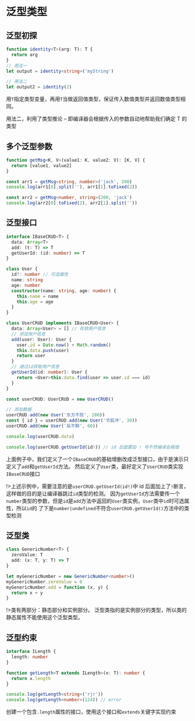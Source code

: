 # 泛型类型

## 泛型初探

```ts
function identity<T>(arg: T): T {
  return arg
}
// 用法一
let output = identity<string>('myString')

// 用法二
let output2 = identity(2)
```

用`T`指定类型变量，再用`T`当做返回值类型，保证传入数值类型并返回数值类型相同。

用法二，利用了类型推论 – 即编译器会根据传入的参数自动地帮助我们确定 T 的类型

## 多个泛型参数

```ts
function getMsg<K, V>(value1: K, value2: V): [K, V] {
  return [value1, value2]
}

const arr1 = getMsg<string, number>('jack', 200)
console.log(arr1[0].split(''), arr1[1].toFixed(2))

const arr2 = getMsg<number, string>(200, 'jack')
console.log(arr2[0].toFixed(2), arr2[1].split(''))
```

## 泛型接口

```ts
interface IBaseCRUD<T> {
  data: Array<T>
  add: (t: T) => T
  getUserId: (id: number) => T
}

class User {
  id?: number // 可选属性
  name: string
  age: number
  constructor(name: string, age: number) {
    this.name = name
    this.age = age
  }
}

class UserCRUD implements IBaseCRUD<User> {
  data: Array<User> = [] // 存放用户信息
  // 添加用户信息
  add(user: User): User {
    user.id = Date.now() + Math.random()
    this.data.push(user)
    return user
  }
  // 通过id获取用户信息
  getUserId(id: number): User {
    return <User>this.data.find(user => user.id === id)
  }
}

const userCRUD: UserCRUD = new UserCRUD()

// 添加数据
userCRUD.add(new User('东方不败', 200))
const { id } = userCRUD.add(new User('令狐冲', 30))
userCRUD.add(new User('岳不群', 60))

console.log(userCRUD.data)

console.log(userCRUD.getUserId(id!)) // id 后面要加 ! 号不然编译会报错
```

上面例子中，我们定义了一个`IBaseCRUD`的基础增删改成泛型接口，由于是演示只定义了`add`和`getUserId`方法。
然后定义了`User`类，最好定义了`UserCRUD`类实现`IBaseCRUD`接口

!>上述示例中，需要注意的是`userCRUD.getUserId(id!)`中 id 后面加上了`!`断言，这样做的目的是让编译器跳过`id`类型的检测。
因为`getUserId`方法需要传一个`number`类型的参数，但是`id`是`add`方法中返回的`User`类实例，`User`类中`id`时可选属性，所以`id`的
了下是`number|undefined`不符合`userCRUD.getUserId()`方法中的类型检测

## 泛型类

```ts
class GenericNumber<T> {
  zeroValue: T
  add: (x: T, y: T) => T
}

let myGenericNumber = new GenericNumber<number>()
myGenericNumber.zeroValue = 0
myGenericNumber.add = function (x, y) {
  return x + y
}
```

!>类有两部分：静态部分和实例部分。 泛型类指的是实例部分的类型，所以类的静态属性不能使用这个泛型类型。

## 泛型约束

```ts
interface ILength {
  length: number
}

function getLength<T extends ILength>(x: T): number {
  return x.length
}

console.log(getLength<string>('rjr'))
console.log(getLength<number>(124)) // error
```

创建一个包含`.length`属性的接口，使用这个接口和`extends`关键字实现约束
